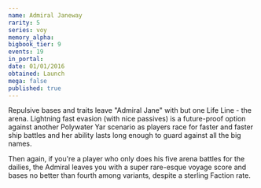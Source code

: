 ```yaml
---
name: Admiral Janeway
rarity: 5
series: voy
memory_alpha:
bigbook_tier: 9
events: 19
in_portal:
date: 01/01/2016
obtained: Launch
mega: false
published: true
---
```


Repulsive bases and traits leave "Admiral Jane" with but one Life Line - the arena. Lightning fast evasion (with nice passives) is a future-proof option against another Polywater Yar scenario as players race for faster and faster ship battles and her ability lasts long enough to guard against all the big names.

Then again, if you're a player who only does his five arena battles for the dailies, the Admiral leaves you with a super rare-esque voyage score and bases no better than fourth among variants, despite a sterling Faction rate.
